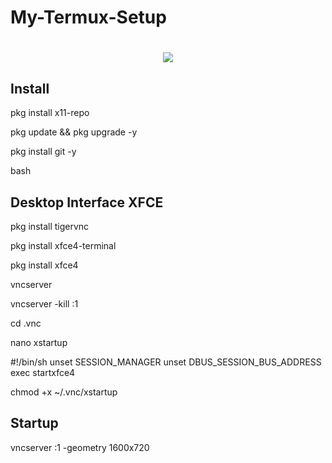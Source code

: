 # My-Termux-Setup
<h1 align="center">
    <img src="https://i.ibb.co/KwccR6Z/k.png">
</h1>


## Install

pkg install x11-repo

pkg update && pkg upgrade -y

pkg install git -y

 
bash





## Desktop Interface XFCE

pkg install tigervnc

pkg install xfce4-terminal

pkg install xfce4

vncserver

vncserver -kill :1

cd .vnc

nano xstartup

#!/bin/sh
unset SESSION_MANAGER
unset DBUS_SESSION_BUS_ADDRESS
exec startxfce4

chmod +x ~/.vnc/xstartup





## Startup

vncserver :1  -geometry 1600x720
